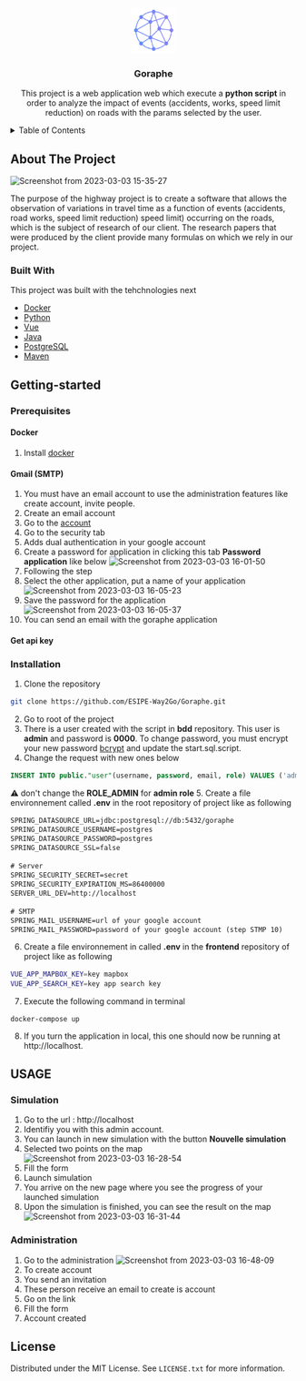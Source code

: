 <div align="center">
  <a href="https://github.com/ESIPE-Way2Go/Goraphe">
    <img src="/frontend/src/assets/Goraphe_small_no_text.png" alt="Logo" width="80" height="80">
  </a>

  <h3 align="center">Goraphe</h3>

  <p align="center">
    This project is a web application web which execute a <b>python script</b> in order to analyze the impact of events (accidents, works, speed limit reduction) on roads with the params selected by the user. 
  </p>
</div>

<!-- TABLE OF CONTENTS -->
<details>
  <summary>Table of Contents</summary>
  <ol>
    <li>
      <a href="#about-the-project">About The Project</a>
      <ul>
        <li><a href="#built-with">Built With</a></li>
      </ul>
    </li>
    <li>
      <a href="#getting-started">Getting Started</a>
      <ul>
        <li><a href="#prerequisites">Prerequisites</a></li>        
        <li><a href="#installation">Installation</a></li>
      </ul>
    </li>
    <li><a href="#license">License</a></li>
    <li><a href="#contact">Contact</a></li>
    <li><a href="#acknowledgments">Acknowledgments</a></li>
  </ol>
</details>

<!-- ABOUT THE PROJECT -->
## About The Project
![Screenshot from 2023-03-03 15-35-27](https://user-images.githubusercontent.com/58255353/222748570-a90337ce-0c46-4b6a-8119-e3369e416718.png)

The purpose of the highway project is to create a software that allows the observation of
variations in travel time as a function of events (accidents, road works, speed limit reduction)
speed limit) occurring on the roads, which is the subject of research
of our client. The research papers that were produced by the client provide
many formulas on which we rely in our project.

### Built With

This project was built with the tehchnologies next
- [Docker](https://www.docker.com/)
- [Python](https://www.python.org/)
- [Vue](https://vuejs.org/)
- [Java](https://www.java.com/en/)
- [PostgreSQL](https://www.postgresql.org/)
- [Maven](https://maven.apache.org/)

## Getting-started

### Prerequisites
#### Docker
1. Install [docker](https://docs.docker.com/desktop/)

#### Gmail (SMTP)
1. You must have an email account to use the administration features like create account, invite people.
2. Create an email account 
3. Go to the [account](https://myaccount.google.com/u/1/?utm_source=OGB&utm_medium=app)
4. Go to the security tab
5. Adds dual authentication in your google account
6. Create a password for application in clicking this tab **Password application** like below
![Screenshot from 2023-03-03 16-01-50](https://user-images.githubusercontent.com/58255353/222754239-b2fdb9cf-22df-42fc-8348-1bbdf064b8b0.png)
7. Following the step 
8. Select the other application, put a name of your application
![Screenshot from 2023-03-03 16-05-23](https://user-images.githubusercontent.com/58255353/222754842-c280d4bb-df38-4386-9000-d12e6aa2fa18.png)
9. Save the password for the application 
![Screenshot from 2023-03-03 16-05-37](https://user-images.githubusercontent.com/58255353/222754939-3ca1da48-ea4b-4094-8f1f-63b34d824642.png)
10. You can send an email with the goraphe application

#### Get api key


### Installation
1. Clone the repository
```bash
git clone https://github.com/ESIPE-Way2Go/Goraphe.git
```
2. Go to root of the project
3. There is a user created with the script in **bdd** repository. This user is **admin** and password is **0000**. To change password, you must encrypt your new password [bcrypt](https://www.bcrypt.fr/) and update the start.sql.script.
4. Change the request with new ones below
```sql
INSERT INTO public."user"(username, password, email, role) VALUES ('admin', '{bcrypt}your password', 'email', 'ROLE_ADMIN');
```
:warning: don't change the **ROLE_ADMIN** for **admin role**
5. Create a file environnement called **.env** in the root repository of project like as following
```
SPRING_DATASOURCE_URL=jdbc:postgresql://db:5432/goraphe
SPRING_DATASOURCE_USERNAME=postgres
SPRING_DATASOURCE_PASSWORD=postgres
SPRING_DATASOURCE_SSL=false

# Server
SPRING_SECURITY_SECRET=secret
SPRING_SECURITY_EXPIRATION_MS=86400000
SERVER_URL_DEV=http://localhost

# SMTP
SPRING_MAIL_USERNAME=url of your google account
SPRING_MAIL_PASSWORD=password of your google account (step STMP 10)
```
6. Create a file environnement in called **.env** in the **frontend** repository of project like as following
```bash
VUE_APP_MAPBOX_KEY=key mapbox
VUE_APP_SEARCH_KEY=key app search key
```
7. Execute the following command in terminal 
```
docker-compose up
```
8. If you turn the application in local, this one should now be running at http://localhost.

## USAGE

### Simulation
1. Go to the url : http://localhost
2. Identifiy you with this admin account.
3. You can launch in new simulation with the button **Nouvelle simulation**
4. Selected two points on the map
![Screenshot from 2023-03-03 16-28-54](https://user-images.githubusercontent.com/58255353/222760190-bf126bef-eb5f-4cd0-baac-686be7195b47.png)
5. Fill the form
6. Launch simulation
7. You arrive on the new page where you see the progress of your launched simulation
8. Upon the simulation is finished, you can see the result on the map 
![Screenshot from 2023-03-03 16-31-44](https://user-images.githubusercontent.com/58255353/222760817-92eef043-cb5a-47a2-bb98-be82e2220e67.png)

### Administration
1. Go to the administration 
![Screenshot from 2023-03-03 16-48-09](https://user-images.githubusercontent.com/58255353/222764654-6530a545-0df9-4045-96f7-c9302983e30a.png)
2. To create account
3. You send an invitation 
4. These person receive an email to create is account
5. Go on the link 
6. Fill the form
7. Account created

<!-- LICENSE -->
## License
Distributed under the MIT License. See `LICENSE.txt` for more information.
